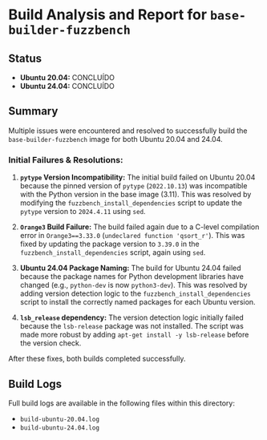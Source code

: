 # Build Analysis and Report for `base-builder-fuzzbench`

## Status

*   **Ubuntu 20.04:** CONCLUÍDO
*   **Ubuntu 24.04:** CONCLUÍDO

## Summary

Multiple issues were encountered and resolved to successfully build the `base-builder-fuzzbench` image for both Ubuntu 20.04 and 24.04.

### Initial Failures & Resolutions:

1.  **`pytype` Version Incompatibility:** The initial build failed on Ubuntu 20.04 because the pinned version of `pytype` (`2022.10.13`) was incompatible with the Python version in the base image (3.11). This was resolved by modifying the `fuzzbench_install_dependencies` script to update the `pytype` version to `2024.4.11` using `sed`.

2.  **`Orange3` Build Failure:** The build failed again due to a C-level compilation error in `Orange3==3.33.0` (`undeclared function 'qsort_r'`). This was fixed by updating the package version to `3.39.0` in the `fuzzbench_install_dependencies` script, again using `sed`.

3.  **Ubuntu 24.04 Package Naming:** The build for Ubuntu 24.04 failed because the package names for Python development libraries have changed (e.g., `python-dev` is now `python3-dev`). This was resolved by adding version detection logic to the `fuzzbench_install_dependencies` script to install the correctly named packages for each Ubuntu version.

4.  **`lsb_release` dependency:** The version detection logic initially failed because the `lsb-release` package was not installed. The script was made more robust by adding `apt-get install -y lsb-release` before the version check.

After these fixes, both builds completed successfully.

## Build Logs

Full build logs are available in the following files within this directory:
*   `build-ubuntu-20.04.log`
*   `build-ubuntu-24.04.log`
